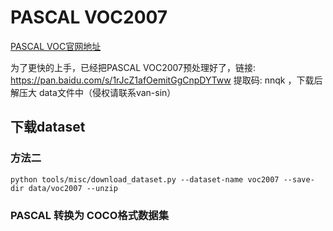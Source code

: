 # PASCAL VOC2007

[PASCAL VOC官网地址](http://host.robots.ox.ac.uk/pascal/VOC/)

为了更快的上手，已经把PASCAL VOC2007预处理好了，链接: https://pan.baidu.com/s/1rJcZ1afOemitGgCnpDYTww 提取码: nnqk ，下载后解压大 data文件中（侵权请联系van-sin）

## 下载dataset

### 方法二

```shell
python tools/misc/download_dataset.py --dataset-name voc2007 --save-dir data/voc2007 --unzip
```

### PASCAL 转换为 COCO格式数据集

```shell

```
